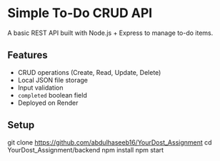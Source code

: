 # Simple To-Do CRUD API

A basic REST API built with Node.js + Express to manage to-do items.

## Features
- CRUD operations (Create, Read, Update, Delete)
- Local JSON file storage
- Input validation
- `completed` boolean field
- Deployed on Render

## Setup
git clone https://github.com/abdulhaseeb16/YourDost_Assignment
cd YourDost_Assignment/backend
npm install
npm start
